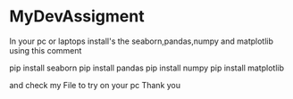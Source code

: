 # MyDevAssigment

In your pc or laptops install's the seaborn,pandas,numpy and matplotlib using this comment

pip install seaborn
pip install pandas
pip install numpy
pip install matplotlib

and check my File to try on your pc 
      Thank you
